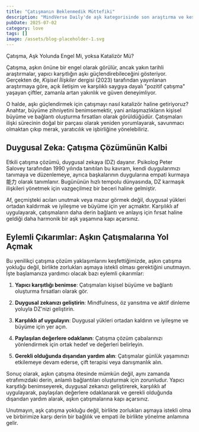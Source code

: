 ```yaml
---
title: "Çatışmanın Beklenmedik Müttefiki"
description: "MindVerse Daily'de aşk kategorisinde son araştırma ve keşifleri keşfedin."
pubDate: 2025-07-02
category: love
tags: []
image: /assets/blog-placeholder-1.svg
---
```


Çatışma, Aşk Yolunda Engel Mi, yoksa Katalizör Mü?

Çatışma, aşkın önüne bir engel olarak görülür, ancak yakın tarihli araştırmalar, yapıcı karşıtlığın aşkı güçlendirebileceğini gösteriyor. Gerçekten de, _Kişisel İlişkiler_ dergisi (2023) tarafından yayınlanan araştırmaya göre, açık iletişim ve karşılıklı saygıya dayalı "pozitif çatışma" yaşayan çiftler, zamanla artan yakınlık ve güven deneyimliyor.

O halde, aşkı güçlendirmek için çatışmayı nasıl katalizör haline getiriyoruz? Anahtar, büyüme zihniyetini benimsemektir, yani anlaşmazlıkların kişisel büyüme ve bağlantı oluşturma fırsatları olarak görüldüğüdür. Çatışmaları ilişki sürecinin doğal bir parçası olarak yeniden yorumlayarak, savunmacı olmaktan çıkıp merak, yaratıcılık ve işbirliğine yönelebiliriz.

## **Duygusal Zeka: Çatışma Çözümünün Kalbi**

Etkili çatışma çözümü, duygusal zekaya (DZ) dayanır. Psikolog Peter Salovey tarafından 1990 yılında tanıtılan bu kavram, kendi duygularımızı tanımaya ve düzenlemeye, ayrıca başkalarının duygularına empati kurmaya能力 olarak tanımlanır. Bugününün hızlı tempolu dünyasında, DZ karmaşık ilişkileri yönetmek için vazgeçilmez bir beceri haline gelmiştir.

Af, geçmişteki acıları unutmak veya mazur görmek değil, duygusal yükleri ortadan kaldırmak ve iyileşme ve büyüme için yer açmaktır. Karşılıklı af uygulayarak, çatışmaların daha derin bağlantı ve anlayış için fırsat haline geldiği daha harmonik bir aşk yaşamına kapı açarsınız.

## **Eylemli Çıkarımlar: Aşkın Çatışmalarına Yol Açmak**

Bu yenilikçi çatışma çözüm yaklaşımlarını keşfettiğimizde, aşkın çatışma yokluğu değil, birlikte zorlukları aşmaya istekli olması gerektiğini unutmayın. İşte başlamanıza yardımcı olacak bazı eylemli çıkarımlar:

1. **Yapıcı karşıtlığı benimse**: Çatışmaları kişisel büyüme ve bağlantı oluşturma fırsatları olarak gör.

2. **Duygusal zekanızı geliştirin**: Mindfulness, öz yansıtma ve aktif dinleme yoluyla DZ'nizi geliştirin.

3. **Karşılıklı af uygulayın**: Duygusal yükleri ortadan kaldırın ve iyileşme ve büyüme için yer açın.

4. **Paylaşılan değerlere odaklanın**: Çatışma çözüm çabalarınızı yönlendirmek için ortak hedef ve değerleri belirleyin.

5. **Gerekli olduğunda dışarıdan yardım alın**: Çatışmalar günlük yaşamınızı etkilemeye devam ederse, çift terapisi veya danışmanlık alın.

Sonuç olarak, aşkın çatışma ötesinde mümkün değil, aynı zamanda etrafımızdaki derin, anlamlı bağlantıları oluşturmak için zorunludur. Yapıcı karşıtlığı benimseyerek, duygusal zekanızı geliştirerek, karşılıklı af uygulayarak, paylaşılan değerlere odaklanarak ve gerekli olduğunda dışarıdan yardım alarak, aşkın çatışmalarına kapı açarsınız.

Unutmayın, aşk çatışma yokluğu değil, birlikte zorlukları aşmaya istekli olma ve birbirimize karşı derin bir bağlılık ve empati ile birlikte yönelme anlamına gelir.
